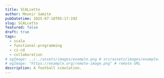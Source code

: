 ```yaml
---
title: SCALcetto
author: Mounir Samite
pubDatetime: 2025-07-18T05:17:19Z
slug: SCALcetto
featured: false
draft: true
tags:
  - scala
  - functional-programming
  - ci-cd
  - collaboration
# ogImage: ../../assets/images/example.png # src/assets/images/example.png
# ogImage: "https://example.org/remote-image.png" # remote URL
description: A football simulation.
---
```

